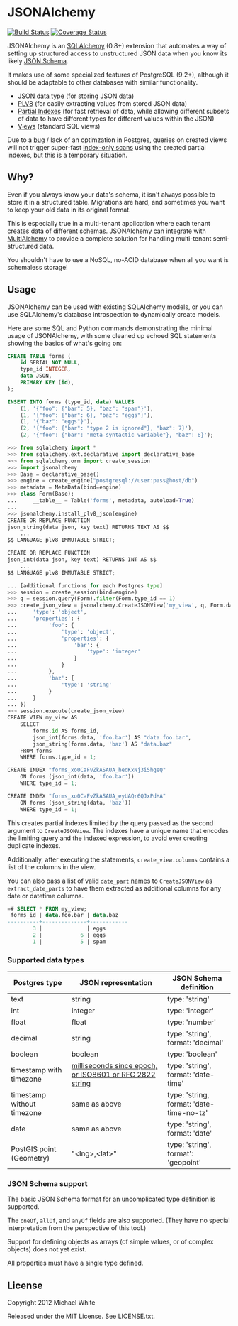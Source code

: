 JSONAlchemy
==

[![Build Status](https://travis-ci.org/mwhite/JSONAlchemy.png?branch=master)](https://travis-ci.org/mwhite/JSONAlchemy)
[![Coverage Status](https://coveralls.io/repos/mwhite/JSONAlchemy/badge.png?branch=master)](https://coveralls.io/r/mwhite/JSONAlchemy?branch=master)

JSONAlchemy is an [SQLAlchemy](http://www.sqlalchemy.org) (0.8+) extension that
automates a way of setting up structured access to unstructured JSON data when
you know its likely [JSON Schema](http://json-schema.org/).

It makes use of some specialized features of PostgreSQL (9.2+), although it should be
adaptable to other databases with similar functionality.

* [JSON data type][0] (for storing JSON data)
* [PLV8][1] (for easily extracting values from stored JSON data)
* [Partial Indexes][2] (for fast retrieval of data, while allowing different
  subsets of data to have different types for different values within the JSON)
* [Views][3] (standard SQL views)

 [0]: http://www.postgresql.org/docs/9.3/static/datatype-json.html
 [1]: http://code.google.com/p/plv8js/wiki/PLV8
 [2]: http://www.postgresql.org/docs/9.3/static/indexes-partial.html
 [3]: http://www.postgresql.org/docs/9.3/static/sql-createview.html

Due to a
[bug](http://postgresql.1045698.n5.nabble.com/No-Index-Only-Scan-on-Partial-Index-td5773024.html)
/ lack of an optimzation in Postgres, queries on created views will not trigger
super-fast [index-only
scans](https://wiki.postgresql.org/wiki/Index-only_scans) using the created
partial indexes, but this is a temporary situation.

Why?
--

Even if you always know your data's schema, it isn't always possible to store it
in a structured table.  Migrations are hard, and sometimes you want to keep your
old data in its original format.

This is especially true in a multi-tenant application where each tenant creates
data of different schemas.  JSONAlchemy can integrate with
[MultiAlchemy](http://github.com/mwhite/MultiAlchemy) to provide a complete
solution for handling multi-tenant semi-structured data.

You shouldn't have to use a NoSQL, no-ACID database when all you want is
schemaless storage!

Usage
--

JSONAlchemy can be used with existing SQLAlchemy models, or you can use
SQLAlchemy's database introspection to dynamically create models.

Here are some SQL and Python commands demonstrating the minimal usage of
JSONAlchemy, with some cleaned up echoed SQL statements showing the basics of
what's going on:


```sql
CREATE TABLE forms (
	id SERIAL NOT NULL, 
	type_id INTEGER, 
	data JSON, 
	PRIMARY KEY (id), 
);

INSERT INTO forms (type_id, data) VALUES
    (1, '{"foo": {"bar": 5}, "baz": "spam"}'),
    (1, '{"foo": {"bar": 6}, "baz": "eggs"}'),
    (1, '{"baz": "eggs"}'),
    (2, '{"foo": {"bar": "type 2 is ignored"}, "baz": 7}'),
    (2, '{"foo": {"bar": "meta-syntactic variable"}, "baz": 8}');
```

```python
>>> from sqlalchemy import *
>>> from sqlalchemy.ext.declarative import declarative_base
>>> from sqlalchemy.orm import create_session
>>> import jsonalchemy
>>> Base = declarative_base()
>>> engine = create_engine("postgresql://user:pass@host/db")
>>> metadata = MetaData(bind=engine)
>>> class Form(Base):
...     __table__ = Table('forms', metadata, autoload=True)
...
>>> jsonalchemy.install_plv8_json(engine)
CREATE OR REPLACE FUNCTION
json_string(data json, key text) RETURNS TEXT AS $$
    ...
$$ LANGUAGE plv8 IMMUTABLE STRICT;

CREATE OR REPLACE FUNCTION
json_int(data json, key text) RETURNS INT AS $$
    ...
$$ LANGUAGE plv8 IMMUTABLE STRICT;

... [additional functions for each Postgres type]
>>> session = create_session(bind=engine)
>>> q = session.query(Form).filter(Form.type_id == 1)
>>> create_json_view = jsonalchemy.CreateJSONView('my_view', q, Form.data, {
...     'type': 'object',
...     'properties': {
...          'foo': {
...              'type': 'object',
...              'properties': {
...                  'bar': {
...                      'type': 'integer'
...                  }
...              }
...          },
...          'baz': {
...              'type': 'string'
...          }
...     }
... })
>>> session.execute(create_json_view)
CREATE VIEW my_view AS 
    SELECT 
        forms.id AS forms_id, 
        json_int(forms.data, 'foo.bar') AS "data.foo.bar", 
        json_string(forms.data, 'baz') AS "data.baz"
    FROM forms 
    WHERE forms.type_id = 1;

CREATE INDEX "forms_xo0CaFvZkASAUA_hedKxNj3i5hgeQ" 
    ON forms (json_int(data, 'foo.bar')) 
    WHERE type_id = 1;

CREATE INDEX "forms_xo0CaFvZkASAUA_eyUAQr6QJxPdHA"
    ON forms (json_string(data, 'baz'))
    WHERE type_id = 1;
```

This creates partial indexes limited by the query passed as the second argument
to `CreateJSONView`. The indexes have a unique name that encodes the limiting
query and the indexed expression, to avoid ever creating duplicate indexes.

Additionally, after executing the statements, `create_view.columns` contains a
list of the columns in the view.

You can also pass a list of valid [`date_part`
names](http://www.postgresql.org/docs/9.3/static/functions-datetime.html#FUNCTIONS-DATETIME-EXTRACT)
to `CreateJSONView` as `extract_date_parts` to have them extracted as additional
columns for any date or datetime columns.

```sql
=# SELECT * FROM my_view;
 forms_id | data.foo.bar | data.baz 
----------+--------------+------------
        3 |              | eggs
        2 |            6 | eggs
        1 |            5 | spam
```

### Supported data types

Postgres type | JSON representation | JSON Schema definition
--- | --- | ---
text | string | type: 'string'
int | integer | type: 'integer'
float | float | type: 'number'
decimal | string | type: 'string', format: 'decimal'
boolean | boolean |  type: 'boolean'
timestamp with timezone | [milliseconds since epoch, or ISO8601 or RFC 2822 string][datetime] | type: 'string', format: 'date-time'
timestamp without timezone | same as above | type: 'string, format: 'date-time-no-tz'
date | same as above | type: 'string', format: 'date'
PostGIS point (Geometry) | "\<lng\>,\<lat\>" | type: 'string', format': 'geopoint'

 [datetime]: https://developer.mozilla.org/en-US/docs/Web/JavaScript/Reference/Global_Objects/Date

### JSON Schema support

The basic JSON Schema format for an uncomplicated type definition is supported.

The `oneOf`, `allOf`, and `anyOf` fields are also supported. (They have no
special interpretation from the perspective of this tool.)

Support for defining objects as arrays (of simple values, or of complex objects)
does not yet exist.

All properties must have a single type defined.

License
--

Copyright 2012 Michael White

Released under the MIT License. See LICENSE.txt.
